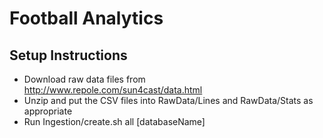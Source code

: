 # Football Analytics

## Setup Instructions

* Download raw data files from http://www.repole.com/sun4cast/data.html
* Unzip and put the CSV files into RawData/Lines and RawData/Stats as appropriate
* Run Ingestion/create.sh all [databaseName]